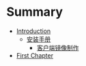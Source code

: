 # Summary

* [Introduction](README.md)
   * [安装手册](an_zhuang_shou_ce.md)
       * [客户端镜像制作](ke_hu_duan_jing_xiang_zhi_zuo.md)
* [First Chapter](chapter1.md)

